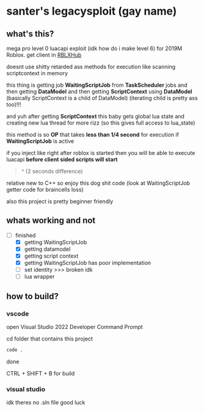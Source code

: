 # santer's legacysploit (gay name)

## what's this?
mega pro level 0 luacapi exploit (idk how do i make level 6) for 2019M Roblox. get client in [RBLXHub](https://discord.gg/PjaBNuMsRC)

doesnt use shitty retarded ass methods for execution like scanning scriptcontext in memory

this thing is getting job **WaitingScriptJob** from **TaskScheduler** jobs and then getting **DataModel** and then getting **ScriptContext** using **DataModel** (basically ScriptContext is a child of DataModel) (iterating child is pretty ass too)!!!

and yuh after getting **ScriptContext** this baby gets global lua state and creating new lua thread for more rizz (so this gives full access to lua_state)

this method is so **OP** that takes **less than 1/4 second** for execution if **WaitingScriptJob** is active

if you inject like right after roblox is started then you will be able to execute luacapi **before client sided scripts will start**
> ^ (2 seconds difference)

relative new to C++ so enjoy this dog shit code (look at WaitingScriptJob getter code for braincells loss)

also this project is pretty beginner friendly

## whats working and not

- [ ] finished
    - [x] getting WaitingScriptJob
    - [x] getting datamodel
	- [x] getting script context
    - [x] getting WaitingScriptJob has poor implementation
	- [ ] set identity >>> broken idk
	- [ ] lua wrapper

## how to build?
### vscode
open Visual Studio 2022 Developer Command Prompt

cd folder that contains this project

```bash
code .
```

done

CTRL + SHIFT + B for build

### visual studio
idk theres no .sln file good luck